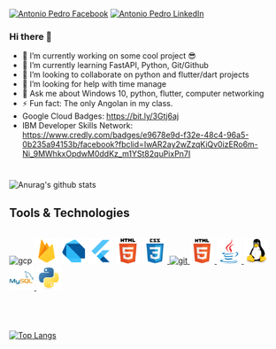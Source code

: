 [![Antonio Pedro Facebook](https://img.shields.io/badge/Facebook-1877F2?style=for-the-badge&logo=facebook&logoColor=white)](https://www.facebook.com/antoniopedro99z/) [![Antonio Pedro LinkedIn](https://img.shields.io/badge/LinkedIn-0077B5?style=for-the-badge&logo=linkedin&logoColor=white)](https://www.linkedin.com/in/antoniopedro99l/)
### Hi there 👋

- 🔭 I’m currently working on some cool project 😎
- 🌱 I’m currently learning FastAPI, Python, Git/Github
- 👯 I’m looking to collaborate on python and flutter/dart projects
- 🤔 I’m looking for help with time manage
- 💬 Ask me about Windows 10, python, flutter, computer networking
- ⚡ Fun fact: The only Angolan in my class.
- Google Cloud Badges: https://bit.ly/3Gtj6aj
- IBM Developer Skills Network: https://www.credly.com/badges/e9678e9d-f32e-48c4-96a5-0b235a94153b/facebook?fbclid=IwAR2ay2wZzqKiQv0izERo6m-Ni_9MWhkxOpdwM0ddKz_m1YSt82quPixPn7I

#

![Anurag's github stats](https://github-readme-stats.vercel.app/api?username=antonio-pedro99)

<h2>Tools & Technologies </h2>
<p>
    <br>
    <img height="45" src="https://www.vectorlogo.zone/logos/google_cloud/google_cloud-icon.svg" alt="gcp" height="45" />
    <img height="45"
        src="https://raw.githubusercontent.com/github/explore/80688e429a7d4ef2fca1e82350fe8e3517d3494d/topics/firebase/firebase.png">
    <img height="45"
        src="https://raw.githubusercontent.com/github/explore/80688e429a7d4ef2fca1e82350fe8e3517d3494d/topics/dart/dart.png">
    <img height="45"
        src="https://raw.githubusercontent.com/github/explore/80688e429a7d4ef2fca1e82350fe8e3517d3494d/topics/flutter/flutter.png">
    <img height="45"
        src="https://raw.githubusercontent.com/github/explore/80688e429a7d4ef2fca1e82350fe8e3517d3494d/topics/html/html.png">
    <a href="https://www.w3schools.com/css/" target="_blank"> <img
            src="https://raw.githubusercontent.com/devicons/devicon/master/icons/css3/css3-original-wordmark.svg"
            alt="css3" height="45" /> </a> <a href="https://flask.palletsprojects.com/" target="_blank">
            </a>
    </a> <a href="https://git-scm.com/" target="_blank"> <img
            src="https://www.vectorlogo.zone/logos/git-scm/git-scm-icon.svg" alt="git" height="45" /> </a> <a
        href="https://www.w3.org/html/" target="_blank"> <img
            src="https://raw.githubusercontent.com/devicons/devicon/master/icons/html5/html5-original-wordmark.svg"
            alt="html5" height="45" /> </a> <a href="https://www.java.com" target="_blank"> <img
            src="https://raw.githubusercontent.com/devicons/devicon/master/icons/java/java-original.svg" alt="java"
            height="45" /> </a>  <a href="https://www.linux.org/" target="_blank"> <img
            src="https://raw.githubusercontent.com/devicons/devicon/master/icons/linux/linux-original.svg" alt="linux"
            height="45" /> </a> <a href="https://www.mysql.com/" target="_blank"> <img
            src="https://raw.githubusercontent.com/devicons/devicon/master/icons/mysql/mysql-original-wordmark.svg"
            alt="mysql" height="45" /> </a> <a href="https://www.python.org" target="_blank"> <img
            src="https://raw.githubusercontent.com/devicons/devicon/master/icons/python/python-original.svg"
            alt="python" height="45" /> </a>
</p><br>


#
[![Top Langs](https://github-readme-stats.vercel.app/api/top-langs/?username=antonio-pedro99)](https://github.com/antonio-pedro/github-readme-stats)

